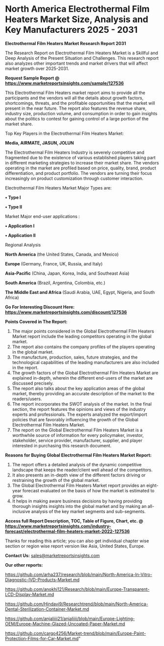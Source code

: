 # North America Electrothermal Film Heaters Market Size, Analysis and Key Manufacturers 2025 - 2031

<strong>Electrothermal Film Heaters Market Research Report 2031</strong>

The Research Report on Electrothermal Film Heaters Market is a Skillful and Deep Analysis of the Present Situation and Challenges. This research report also analyzes other important trends and market drivers that will affect market growth over 2025-2031.

<strong>Request Sample Report @ <a href=https://www.marketreportsinsights.com/sample/127536>https://www.marketreportsinsights.com/sample/127536</a></strong>

This Electrothermal Film Heaters market report aims to provide all the participants and the vendors will all the details about growth factors, shortcomings, threats, and the profitable opportunities that the market will present in the near future. The report also features the revenue share, industry size, production volume, and consumption in order to gain insights about the politics to contest for gaining control of a large portion of the market share.

Top Key Players in the Electrothermal Film Heaters Market:

<strong>Media, AIRMATE, JASUN, JOLUN</strong>

The Electrothermal Film Heaters Industry is severely competitive and fragmented due to the existence of various established players taking part in different marketing strategies to increase their market share. The vendors operating in the market are profiled based on price, quality, brand, product differentiation, and product portfolio. The vendors are turning their focus increasingly on product customization through customer interaction.

Electrothermal Film Heaters Market Major Types are:

<strong>• Type I

• Type II</strong>

Market Major end-user applications :

<strong>• Application I

• Application II</strong>

Regional Analysis

</u><strong><b>North America</b></strong> (the United States, Canada, and Mexico)

<strong><b>Europe </b></strong>(Germany, France, UK, Russia, and Italy)

<strong><b>Asia-Pacific</b></strong> (China, Japan, Korea, India, and Southeast Asia)

<strong><b>South America</b></strong> (Brazil, Argentina, Colombia, etc.)

<strong><b>The Middle East and Africa</b></strong> (Saudi Arabia, UAE, Egypt, Nigeria, and South Africa)

<strong>Go For Interesting Discount Here: <a href=https://www.marketreportsinsights.com/discount/127536>https://www.marketreportsinsights.com/discount/127536</a></strong>

<strong>Points Covered in The Report:</strong>
<ol>
  <li>The major points considered in the Global Electrothermal Film Heaters Market report include the leading competitors operating in the global market.</li>
  <li>The report also contains the company profiles of the players operating in the global market.</li>
  <li>The manufacture, production, sales, future strategies, and the technological capabilities of the leading manufacturers are also included in the report.</li>
  <li>The growth factors of the Global Electrothermal Film Heaters Market are explained in-depth, wherein the different end-users of the market are discussed precisely.</li>
  <li>The report also talks about the key application areas of the global market, thereby providing an accurate description of the market to the readers/users.</li>
  <li>The report incorporates the SWOT analysis of the market. In the final section, the report features the opinions and views of the industry experts and professionals. The experts analyzed the export/import policies that are favorably influencing the growth of the Global Electrothermal Film Heaters Market.</li>
  <li>The report on the Global Electrothermal Film Heaters Market is a worthwhile source of information for every policymaker, investor, stakeholder, service provider, manufacturer, supplier, and player interested in purchasing this research document.</li>
</ol>
<strong>Reasons for Buying Global Electrothermal Film Heaters Market Report:</strong>

<ol>
  <li>The report offers a detailed analysis of the dynamic competitive landscape that keeps the reader/client well ahead of the competitors.</li>
  <li>It also presents an in-depth view of the different factors driving or restraining the growth of the global market.</li>
  <li>The Global Electrothermal Film Heaters Market report provides an eight-year forecast evaluated on the basis of how the market is estimated to grow.</li>
  <li>It helps in making aware business decisions by having providing thorough insights insights into the global market and by making an all-inclusive analysis of the key market segments and sub-segments.</li>
</ol>
<strong>Access full Report Description, TOC, Table of Figure, Chart, etc. @ <a href=https://www.marketreportsinsights.com/industry-forecast/electrothermal-film-heaters-market-2022-127536>https://www.marketreportsinsights.com/industry-forecast/electrothermal-film-heaters-market-2022-127536</a></strong>


Thanks for reading this article; you can also get individual chapter wise section or region wise report version like Asia, United States, Europe.

<strong>Contact Us:</strong>
sales@marketreportsinsights.com

<strong>Our other reports:</strong>

<a href=https://github.com/arha237/research/blob/main/North-America-In-Vitro-Diagnostic-IVD-Products-Market.md>https://github.com/arha237/research/blob/main/North-America-In-Vitro-Diagnostic-IVD-Products-Market.md</a>

<a href=https://github.com/anokhi121/Research/blob/main/Europe-Transparent-LCD-Display-Market.md>https://github.com/anokhi121/Research/blob/main/Europe-Transparent-LCD-Display-Market.md</a>

<a href=https://github.com/Hindavi9/Researchtrend/blob/main/North-America-Dental-Sterilization-Container-Market.md>https://github.com/Hindavi9/Researchtrend/blob/main/North-America-Dental-Sterilization-Container-Market.md</a>

<a href=https://github.com/anjaliiii21/anjaliiii/blob/main/Europe-Lighting-OEM/Europe-Machine-Glazed-Uncoated-Paper-Market.md>https://github.com/anjaliiii21/anjaliiii/blob/main/Europe-Lighting-OEM/Europe-Machine-Glazed-Uncoated-Paper-Market.md</a>

<a href=https://github.com/cargo4256/Market-trend/blob/main/Europe-Paint-Protection-Films-for-Car-Market.md>https://github.com/cargo4256/Market-trend/blob/main/Europe-Paint-Protection-Films-for-Car-Market.md</a>"
